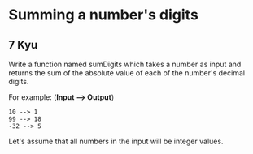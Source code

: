 # Summing a number's digits
## 7 Kyu

Write a function named sumDigits which takes a number as input and returns the sum of the absolute value of each of the number's decimal digits.

For example: (**Input --> Output**)
```
10 --> 1
99 --> 18
-32 --> 5
```
Let's assume that all numbers in the input will be integer values.
